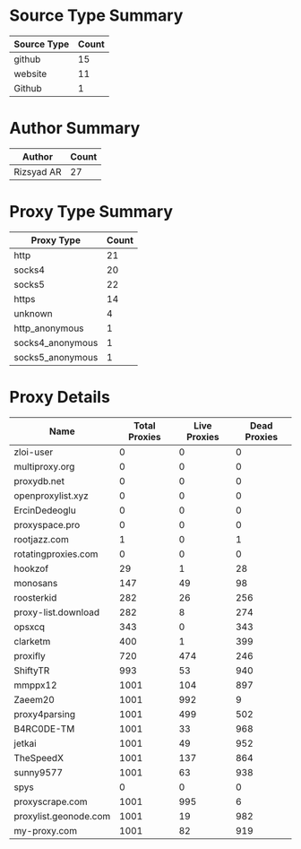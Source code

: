 # Source Type Summary

| Source Type | Count |
|-------------|-------|
| github | 15 |
| website | 11 |
| Github | 1 |


# Author Summary

| Author | Count |
|--------|-------|
| Rizsyad AR | 27 |


# Proxy Type Summary

| Proxy Type | Count |
|------------|-------|
| http | 21 |
| socks4 | 20 |
| socks5 | 22 |
| https | 14 |
| unknown | 4 |
| http_anonymous | 1 |
| socks4_anonymous | 1 |
| socks5_anonymous | 1 |


# Proxy Details

| Name | Total Proxies | Live Proxies | Dead Proxies |
|------|---------------|--------------|---------------|
| zloi-user | 0 | 0 | 0 |
| multiproxy.org | 0 | 0 | 0 |
| proxydb.net | 0 | 0 | 0 |
| openproxylist.xyz | 0 | 0 | 0 |
| ErcinDedeoglu | 0 | 0 | 0 |
| proxyspace.pro | 0 | 0 | 0 |
| rootjazz.com | 1 | 0 | 1 |
| rotatingproxies.com | 0 | 0 | 0 |
| hookzof | 29 | 1 | 28 |
| monosans | 147 | 49 | 98 |
| roosterkid | 282 | 26 | 256 |
| proxy-list.download | 282 | 8 | 274 |
| opsxcq | 343 | 0 | 343 |
| clarketm | 400 | 1 | 399 |
| proxifly | 720 | 474 | 246 |
| ShiftyTR | 993 | 53 | 940 |
| mmppx12 | 1001 | 104 | 897 |
| Zaeem20 | 1001 | 992 | 9 |
| proxy4parsing | 1001 | 499 | 502 |
| B4RC0DE-TM | 1001 | 33 | 968 |
| jetkai | 1001 | 49 | 952 |
| TheSpeedX | 1001 | 137 | 864 |
| sunny9577 | 1001 | 63 | 938 |
| spys | 0 | 0 | 0 |
| proxyscrape.com | 1001 | 995 | 6 |
| proxylist.geonode.com | 1001 | 19 | 982 |
| my-proxy.com | 1001 | 82 | 919 |
